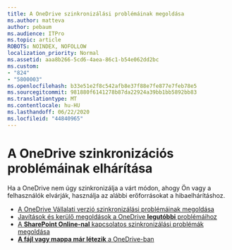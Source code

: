 ```yaml
---
title: A OneDrive szinkronizálási problémáinak megoldása
ms.author: matteva
author: pebaum
ms.audience: ITPro
ms.topic: article
ROBOTS: NOINDEX, NOFOLLOW
localization_priority: Normal
ms.assetid: aaa8b266-5cd6-4aea-86c1-b54e062dd2bc
ms.custom:
- "824"
- "5800003"
ms.openlocfilehash: b33e51e2f8c542afb8e37f88e7fe877e7feb78e5
ms.sourcegitcommit: 981880f6141278b87da22924a39bb1bb5892bb83
ms.translationtype: MT
ms.contentlocale: hu-HU
ms.lasthandoff: 06/22/2020
ms.locfileid: "44840965"
---
```

# <a name="fix-onedrive-sync-problems"></a>A OneDrive szinkronizációs problémáinak elhárítása

Ha a OneDrive nem úgy szinkronizálja a várt módon, ahogy Ön vagy a felhasználók elvárják, használja az alábbi erőforrásokat a hibaelhárításhoz.

- [A OneDrive Vállalati verzió szinkronizálási problémáinak megoldása](https://support.microsoft.com/office/207e983e-146d-404c-a994-672ef29e1f90)
- [Javítások és kerülő megoldások a OneDrive **legutóbbi** problémáihoz](https://support.office.com/article/36110213-f3f6-490d-8cb7-3833539def0b)
- [A **SharePoint Online-nal** kapcsolatos szinkronizálási problémák megoldása](https://support.office.com/article/207e983e-146d-404c-a994-672ef29e1f90)
- [**A fájl vagy mappa már létezik** a OneDrive-ban](https://support.microsoft.com/office/7b8044ad-438d-41db-bbbf-4f66b8890408)
